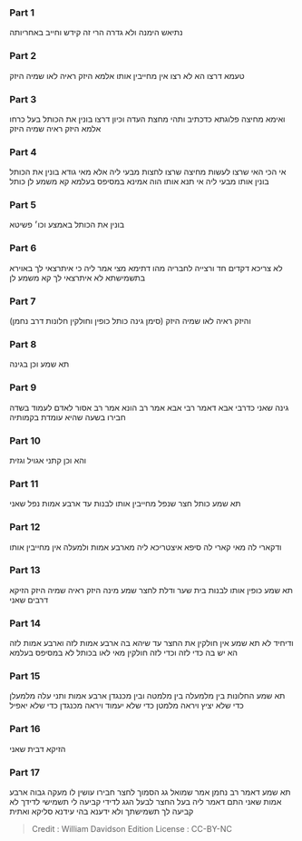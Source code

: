 
### Part 1
נתיאש הימנה ולא גדרה הרי זה קידש וחייב באחריותה

### Part 2
טעמא דרצו הא לא רצו אין מחייבין אותו אלמא היזק ראיה לאו שמיה היזק

### Part 3
ואימא מחיצה פלוגתא כדכתיב ותהי מחצת העדה וכיון דרצו בונין את הכותל בעל כרחו אלמא היזק ראיה שמיה היזק

### Part 4
אי הכי האי שרצו לעשות מחיצה שרצו לחצות מבעי ליה אלא מאי גודא בונין את הכותל בונין אותו מבעי ליה אי תנא אותו הוה אמינא במסיפס בעלמא קא משמע לן כותל

### Part 5
בונין את הכותל באמצע וכו׳ פשיטא

### Part 6
לא צריכא דקדים חד ורצייה לחבריה מהו דתימא מצי אמר ליה כי איתרצאי לך באוירא בתשמישתא לא איתרצאי לך קא משמע לן

### Part 7
והיזק ראיה לאו שמיה היזק (סימן גינה כותל כופין וחולקין חלונות דרב נחמן)

### Part 8
תא שמע וכן בגינה

### Part 9
גינה שאני כדרבי אבא דאמר רבי אבא אמר רב הונא אמר רב אסור לאדם לעמוד בשדה חבירו בשעה שהיא עומדת בקמותיה

### Part 10
והא וכן קתני אגויל וגזית

### Part 11
תא שמע כותל חצר שנפל מחייבין אותו לבנות עד ארבע אמות נפל שאני

### Part 12
ודקארי לה מאי קארי לה סיפא איצטריכא ליה מארבע אמות ולמעלה אין מחייבין אותו

### Part 13
תא שמע כופין אותו לבנות בית שער ודלת לחצר שמע מינה היזק ראיה שמיה היזק הזיקא דרבים שאני

### Part 14
ודיחיד לא תא שמע אין חולקין את החצר עד שיהא בה ארבע אמות לזה וארבע אמות לזה הא יש בה כדי לזה וכדי לזה חולקין מאי לאו בכותל לא במסיפס בעלמא

### Part 15
תא שמע החלונות בין מלמעלה בין מלמטה ובין מכנגדן ארבע אמות ותני עלה מלמעלן כדי שלא יציץ ויראה מלמטן כדי שלא יעמוד ויראה מכנגדן כדי שלא יאפיל

### Part 16
הזיקא דבית שאני

### Part 17
תא שמע דאמר רב נחמן אמר שמואל גג הסמוך לחצר חבירו עושין לו מעקה גבוה ארבע אמות שאני התם דאמר ליה בעל החצר לבעל הגג לדידי קביעה לי תשמישי לדידך לא קביעה לך תשמישתך ולא ידענא בהי עידנא סליקא ואתית

>Credit : William Davidson Edition
>License : CC-BY-NC